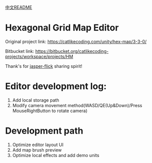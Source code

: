 
[中文README](https://github.com/KeyleXiao/HexMapEditor/blob/main/README.CN.md)
# Hexagonal Grid Map Editor  
Original project link: https://catlikecoding.com/unity/hex-map/3-3-0/  

Bitbucket link: https://bitbucket.org/catlikecoding-projects/workspace/projects/HM   


Thank's for [jasper-flick](https://catlikecoding.com/jasper-flick/) sharing spirit!

# Editor development log:
1. Add local storage path
2. Modify camera movement method(WASD/QE(Up&Down)/Press MouseRightButton to rotate camera)

# Development path
1. Optimize editor layout UI
2. Add map brush preview
3. Optimize local effects and add demo units
